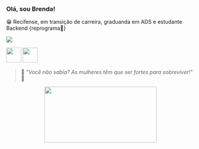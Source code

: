 


### Olá, sou Brenda!   
                       

  😁 Recifense, em transição de carreira, graduanda em ADS e estudante Backend {reprograma💜} 


![](https://github-readme-stats.vercel.app/api?username=brensmiranda&show_icons=true&theme=panda)



<img src="https://cdn.jsdelivr.net/gh/devicons/devicon/icons/javascript/javascript-original.svg" width="40" height="40"/> <img src="https://cdn.jsdelivr.net/gh/devicons/devicon/icons/git/git-plain.svg" width="40" height="40"/>




> 🌸 _"Você não sabia? As mulheres têm que ser fortes para sobreviver!"_ 🌸

<p align="center">
  <img width="300" height="150" src="https://im4.ezgif.com/tmp/ezgif-4-5d7df22dac.gif">
</p>



